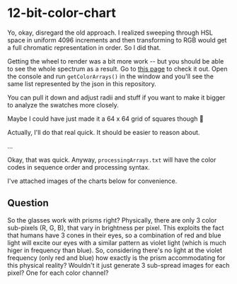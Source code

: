 # 12-bit-color-chart

Yo, okay, disregard the old approach.  I realized sweeping through HSL
space in uniform 4096 increments and then transforming to RGB would get
a full chromatic representation in order.  So I did that.

Getting the wheel to render was a bit more work -- but you should be
able to see the whole spectrum as a result.  Go to
[this page](kamalasaurus.github.io/) to check it out.  Open the console
and run `getColorArrays()` in the window and you'll see the same list
represented by the json in this repository.

You can pull it down and adjust radii and stuff if you want to make it
bigger to analyze the swatches more closely.

Maybe I could have just made it a 64 x 64 grid of squares though 🤔

Actually, I'll do that real quick.  It should be easier to reason about.

...

Okay, that was quick.  Anyway, `processingArrays.txt` will have the
color codes in sequence order and processing syntax.

I've attached images of the charts below for convenience.

## Question

So the glasses work with prisms right?  Physically, there are only 3
color sub-pixels (R, G, B), that vary in brightness per pixel.  This
exploits the fact that humans have 3 cones in their eyes, so a
combination of red and blue light will excite our eyes with a similar
pattern as violet light (which is much higer in frequency than blue).
So, considering there's no light at the violet frequency (only red and
blue) how exactly is the prism accommodating for this physical reality?
Wouldn't it just generate 3 sub-spread images for each pixel?  One for
each color channel?

